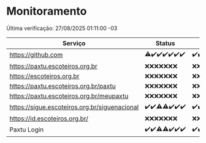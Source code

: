 # Monitoramento

Última verificação: 27/08/2025 01:11:00 -03

|Serviço|Status|Últimas 24h|
|---|---|---|
|https://github.com|<span title="2025-08-20: OK=22, Falhas=1">⚠️</span><span title="2025-08-21: OK=23">✔️</span><span title="2025-08-22: OK=23">✔️</span><span title="2025-08-23: OK=23">✔️</span><span title="2025-08-24: OK=23">✔️</span><span title="2025-08-25: OK=23">✔️</span><span title="2025-08-26: OK=3">✔️</span>|<span title="26/08/2025 01:12:00 -03 : 200">✔️</span><span title="26/08/2025 02:10:00 -03 : 200">✔️</span><span title="26/08/2025 03:15:00 -03 : 200">✔️</span><span title="26/08/2025 04:10:00 -03 : 200">✔️</span><span title="26/08/2025 05:14:00 -03 : 200">✔️</span><span title="26/08/2025 06:10:00 -03 : 200">✔️</span><span title="26/08/2025 07:10:00 -03 : 200">✔️</span><span title="26/08/2025 08:08:00 -03 : 200">✔️</span><span title="26/08/2025 09:19:00 -03 : 200">✔️</span><span title="26/08/2025 10:25:00 -03 : 200">✔️</span><span title="26/08/2025 11:08:00 -03 : 200">✔️</span><span title="26/08/2025 12:09:00 -03 : 200">✔️</span><span title="26/08/2025 13:11:00 -03 : 200">✔️</span><span title="26/08/2025 14:08:00 -03 : 200">✔️</span><span title="26/08/2025 15:13:00 -03 : 200">✔️</span><span title="26/08/2025 16:07:00 -03 : 200">✔️</span><span title="26/08/2025 17:10:00 -03 : 200">✔️</span><span title="26/08/2025 18:08:00 -03 : 200">✔️</span><span title="26/08/2025 19:08:00 -03 : 200">✔️</span><span title="26/08/2025 20:08:00 -03 : 200">✔️</span><span title="26/08/2025 21:45:00 -03 : 200">✔️</span><span title="26/08/2025 23:19:00 -03 : 200">✔️</span><span title="27/08/2025 00:28:00 -03 : 200">✔️</span><span title="27/08/2025 01:11:00 -03 : 200">✔️</span>|
|https://paxtu.escoteiros.org.br|<span title="2025-08-20: Falhas=23">❌</span><span title="2025-08-21: Falhas=23">❌</span><span title="2025-08-22: Falhas=23">❌</span><span title="2025-08-23: Falhas=23">❌</span><span title="2025-08-24: Falhas=23">❌</span><span title="2025-08-25: Falhas=23">❌</span><span title="2025-08-26: Falhas=3">❌</span>|<span title="26/08/2025 01:12:00 -03 : 403">❌</span><span title="26/08/2025 02:10:00 -03 : 403">❌</span><span title="26/08/2025 03:15:00 -03 : 403">❌</span><span title="26/08/2025 04:10:00 -03 : 403">❌</span><span title="26/08/2025 05:14:00 -03 : 403">❌</span><span title="26/08/2025 06:10:00 -03 : 403">❌</span><span title="26/08/2025 07:10:00 -03 : 403">❌</span><span title="26/08/2025 08:08:00 -03 : 403">❌</span><span title="26/08/2025 09:19:00 -03 : 403">❌</span><span title="26/08/2025 10:25:00 -03 : 403">❌</span><span title="26/08/2025 11:08:00 -03 : 403">❌</span><span title="26/08/2025 12:09:00 -03 : 403">❌</span><span title="26/08/2025 13:11:00 -03 : 403">❌</span><span title="26/08/2025 14:08:00 -03 : 403">❌</span><span title="26/08/2025 15:13:00 -03 : 403">❌</span><span title="26/08/2025 16:07:00 -03 : 403">❌</span><span title="26/08/2025 17:10:00 -03 : 403">❌</span><span title="26/08/2025 18:08:00 -03 : 403">❌</span><span title="26/08/2025 19:08:00 -03 : 403">❌</span><span title="26/08/2025 20:08:00 -03 : 403">❌</span><span title="26/08/2025 21:45:00 -03 : 403">❌</span><span title="26/08/2025 23:19:00 -03 : 403">❌</span><span title="27/08/2025 00:28:00 -03 : 403">❌</span><span title="27/08/2025 01:11:00 -03 : 403">❌</span>|
|https://escoteiros.org.br|<span title="2025-08-20: Falhas=23">❌</span><span title="2025-08-21: Falhas=23">❌</span><span title="2025-08-22: Falhas=23">❌</span><span title="2025-08-23: Falhas=23">❌</span><span title="2025-08-24: Falhas=23">❌</span><span title="2025-08-25: Falhas=23">❌</span><span title="2025-08-26: Falhas=3">❌</span>|<span title="26/08/2025 01:12:00 -03 : 403">❌</span><span title="26/08/2025 02:10:00 -03 : 403">❌</span><span title="26/08/2025 03:15:00 -03 : 403">❌</span><span title="26/08/2025 04:10:00 -03 : 403">❌</span><span title="26/08/2025 05:14:00 -03 : 403">❌</span><span title="26/08/2025 06:10:00 -03 : 403">❌</span><span title="26/08/2025 07:10:00 -03 : 403">❌</span><span title="26/08/2025 08:08:00 -03 : 403">❌</span><span title="26/08/2025 09:19:00 -03 : 403">❌</span><span title="26/08/2025 10:25:00 -03 : 403">❌</span><span title="26/08/2025 11:08:00 -03 : 403">❌</span><span title="26/08/2025 12:09:00 -03 : 403">❌</span><span title="26/08/2025 13:11:00 -03 : 403">❌</span><span title="26/08/2025 14:08:00 -03 : 403">❌</span><span title="26/08/2025 15:13:00 -03 : 403">❌</span><span title="26/08/2025 16:07:00 -03 : 403">❌</span><span title="26/08/2025 17:10:00 -03 : 403">❌</span><span title="26/08/2025 18:08:00 -03 : 403">❌</span><span title="26/08/2025 19:08:00 -03 : 403">❌</span><span title="26/08/2025 20:08:00 -03 : 403">❌</span><span title="26/08/2025 21:45:00 -03 : 403">❌</span><span title="26/08/2025 23:19:00 -03 : 403">❌</span><span title="27/08/2025 00:28:00 -03 : 403">❌</span><span title="27/08/2025 01:11:00 -03 : 403">❌</span>|
|https://paxtu.escoteiros.org.br/paxtu|<span title="2025-08-20: Falhas=23">❌</span><span title="2025-08-21: Falhas=23">❌</span><span title="2025-08-22: Falhas=23">❌</span><span title="2025-08-23: Falhas=23">❌</span><span title="2025-08-24: Falhas=23">❌</span><span title="2025-08-25: Falhas=23">❌</span><span title="2025-08-26: Falhas=3">❌</span>|<span title="26/08/2025 01:12:00 -03 : 403">❌</span><span title="26/08/2025 02:10:00 -03 : 403">❌</span><span title="26/08/2025 03:15:00 -03 : 403">❌</span><span title="26/08/2025 04:10:00 -03 : 403">❌</span><span title="26/08/2025 05:14:00 -03 : 403">❌</span><span title="26/08/2025 06:10:00 -03 : 403">❌</span><span title="26/08/2025 07:10:00 -03 : 403">❌</span><span title="26/08/2025 08:08:00 -03 : 403">❌</span><span title="26/08/2025 09:19:00 -03 : 403">❌</span><span title="26/08/2025 10:25:00 -03 : 403">❌</span><span title="26/08/2025 11:08:00 -03 : 403">❌</span><span title="26/08/2025 12:09:00 -03 : 403">❌</span><span title="26/08/2025 13:11:00 -03 : 403">❌</span><span title="26/08/2025 14:08:00 -03 : 403">❌</span><span title="26/08/2025 15:13:00 -03 : 403">❌</span><span title="26/08/2025 16:07:00 -03 : 403">❌</span><span title="26/08/2025 17:10:00 -03 : 403">❌</span><span title="26/08/2025 18:08:00 -03 : 403">❌</span><span title="26/08/2025 19:08:00 -03 : 403">❌</span><span title="26/08/2025 20:08:00 -03 : 403">❌</span><span title="26/08/2025 21:45:00 -03 : 403">❌</span><span title="26/08/2025 23:19:00 -03 : 403">❌</span><span title="27/08/2025 00:28:00 -03 : 403">❌</span><span title="27/08/2025 01:11:00 -03 : 403">❌</span>|
|https://paxtu.escoteiros.org.br/meupaxtu|<span title="2025-08-20: Falhas=23">❌</span><span title="2025-08-21: Falhas=23">❌</span><span title="2025-08-22: Falhas=23">❌</span><span title="2025-08-23: Falhas=23">❌</span><span title="2025-08-24: Falhas=23">❌</span><span title="2025-08-25: Falhas=23">❌</span><span title="2025-08-26: Falhas=3">❌</span>|<span title="26/08/2025 01:12:00 -03 : 403">❌</span><span title="26/08/2025 02:10:00 -03 : 403">❌</span><span title="26/08/2025 03:15:00 -03 : 403">❌</span><span title="26/08/2025 04:10:00 -03 : 403">❌</span><span title="26/08/2025 05:14:00 -03 : 403">❌</span><span title="26/08/2025 06:10:00 -03 : 403">❌</span><span title="26/08/2025 07:10:00 -03 : 403">❌</span><span title="26/08/2025 08:08:00 -03 : 403">❌</span><span title="26/08/2025 09:19:00 -03 : 403">❌</span><span title="26/08/2025 10:25:00 -03 : 403">❌</span><span title="26/08/2025 11:08:00 -03 : 403">❌</span><span title="26/08/2025 12:09:00 -03 : 403">❌</span><span title="26/08/2025 13:11:00 -03 : 403">❌</span><span title="26/08/2025 14:08:00 -03 : 403">❌</span><span title="26/08/2025 15:13:00 -03 : 403">❌</span><span title="26/08/2025 16:07:00 -03 : 403">❌</span><span title="26/08/2025 17:10:00 -03 : 403">❌</span><span title="26/08/2025 18:08:00 -03 : 403">❌</span><span title="26/08/2025 19:08:00 -03 : 403">❌</span><span title="26/08/2025 20:08:00 -03 : 403">❌</span><span title="26/08/2025 21:45:00 -03 : 403">❌</span><span title="26/08/2025 23:19:00 -03 : 403">❌</span><span title="27/08/2025 00:28:00 -03 : 403">❌</span><span title="27/08/2025 01:11:00 -03 : 403">❌</span>|
|https://sigue.escoteiros.org.br/siguenacional|<span title="2025-08-20: OK=23">✔️</span><span title="2025-08-21: OK=23">✔️</span><span title="2025-08-22: OK=22, Falhas=1">⚠️</span><span title="2025-08-23: OK=21, Falhas=2">⚠️</span><span title="2025-08-24: OK=23">✔️</span><span title="2025-08-25: OK=23">✔️</span><span title="2025-08-26: OK=3">✔️</span>|<span title="26/08/2025 01:12:00 -03 : 200">✔️</span><span title="26/08/2025 02:10:00 -03 : 200">✔️</span><span title="26/08/2025 03:15:00 -03 : 200">✔️</span><span title="26/08/2025 04:10:00 -03 : 200">✔️</span><span title="26/08/2025 05:14:00 -03 : 200">✔️</span><span title="26/08/2025 06:10:00 -03 : 200">✔️</span><span title="26/08/2025 07:10:00 -03 : 200">✔️</span><span title="26/08/2025 08:08:00 -03 : 200">✔️</span><span title="26/08/2025 09:19:00 -03 : 200">✔️</span><span title="26/08/2025 10:25:00 -03 : 200">✔️</span><span title="26/08/2025 11:08:00 -03 : 200">✔️</span><span title="26/08/2025 12:09:00 -03 : 200">✔️</span><span title="26/08/2025 13:11:00 -03 : 200">✔️</span><span title="26/08/2025 14:08:00 -03 : 200">✔️</span><span title="26/08/2025 15:13:00 -03 : 200">✔️</span><span title="26/08/2025 16:07:00 -03 : 200">✔️</span><span title="26/08/2025 17:10:00 -03 : 200">✔️</span><span title="26/08/2025 18:08:00 -03 : 200">✔️</span><span title="26/08/2025 19:08:00 -03 : 200">✔️</span><span title="26/08/2025 20:08:00 -03 : 200">✔️</span><span title="26/08/2025 21:45:00 -03 : 200">✔️</span><span title="26/08/2025 23:19:00 -03 : 200">✔️</span><span title="27/08/2025 00:28:00 -03 : 200">✔️</span><span title="27/08/2025 01:11:00 -03 : 200">✔️</span>|
|https://id.escoteiros.org.br/|<span title="2025-08-20: Falhas=23">❌</span><span title="2025-08-21: Falhas=23">❌</span><span title="2025-08-22: Falhas=23">❌</span><span title="2025-08-23: Falhas=23">❌</span><span title="2025-08-24: Falhas=23">❌</span><span title="2025-08-25: Falhas=23">❌</span><span title="2025-08-26: Falhas=3">❌</span>|<span title="26/08/2025 01:12:00 -03 : 403">❌</span><span title="26/08/2025 02:10:00 -03 : 403">❌</span><span title="26/08/2025 03:15:00 -03 : 403">❌</span><span title="26/08/2025 04:10:00 -03 : 403">❌</span><span title="26/08/2025 05:14:00 -03 : 403">❌</span><span title="26/08/2025 06:10:00 -03 : 403">❌</span><span title="26/08/2025 07:10:00 -03 : 403">❌</span><span title="26/08/2025 08:08:00 -03 : 403">❌</span><span title="26/08/2025 09:19:00 -03 : 403">❌</span><span title="26/08/2025 10:25:00 -03 : 403">❌</span><span title="26/08/2025 11:08:00 -03 : 403">❌</span><span title="26/08/2025 12:09:00 -03 : 403">❌</span><span title="26/08/2025 13:11:00 -03 : 403">❌</span><span title="26/08/2025 14:08:00 -03 : 403">❌</span><span title="26/08/2025 15:13:00 -03 : 403">❌</span><span title="26/08/2025 16:07:00 -03 : 403">❌</span><span title="26/08/2025 17:10:00 -03 : 403">❌</span><span title="26/08/2025 18:08:00 -03 : 403">❌</span><span title="26/08/2025 19:08:00 -03 : 403">❌</span><span title="26/08/2025 20:08:00 -03 : 403">❌</span><span title="26/08/2025 21:45:00 -03 : 403">❌</span><span title="26/08/2025 23:19:00 -03 : 403">❌</span><span title="27/08/2025 00:28:00 -03 : 403">❌</span><span title="27/08/2025 01:11:00 -03 : 403">❌</span>|
|Paxtu Login|<span title="2025-08-20: OK=23">✔️</span><span title="2025-08-21: OK=23">✔️</span><span title="2025-08-22: OK=22, Falhas=1">⚠️</span><span title="2025-08-23: OK=22, Falhas=1">⚠️</span><span title="2025-08-24: OK=23">✔️</span><span title="2025-08-25: OK=23">✔️</span><span title="2025-08-26: OK=3">✔️</span>|<span title="26/08/2025 01:12:00 -03 : 200">✔️</span><span title="26/08/2025 02:10:00 -03 : 200">✔️</span><span title="26/08/2025 03:15:00 -03 : 200">✔️</span><span title="26/08/2025 04:10:00 -03 : 200">✔️</span><span title="26/08/2025 05:14:00 -03 : 200">✔️</span><span title="26/08/2025 06:10:00 -03 : 200">✔️</span><span title="26/08/2025 07:10:00 -03 : 200">✔️</span><span title="26/08/2025 08:08:00 -03 : 200">✔️</span><span title="26/08/2025 09:19:00 -03 : 200">✔️</span><span title="26/08/2025 10:25:00 -03 : 200">✔️</span><span title="26/08/2025 11:08:00 -03 : 200">✔️</span><span title="26/08/2025 12:09:00 -03 : 200">✔️</span><span title="26/08/2025 13:11:00 -03 : 200">✔️</span><span title="26/08/2025 14:08:00 -03 : 200">✔️</span><span title="26/08/2025 15:13:00 -03 : 200">✔️</span><span title="26/08/2025 16:07:00 -03 : 200">✔️</span><span title="26/08/2025 17:10:00 -03 : 200">✔️</span><span title="26/08/2025 18:08:00 -03 : 200">✔️</span><span title="26/08/2025 19:08:00 -03 : 200">✔️</span><span title="26/08/2025 20:08:00 -03 : 200">✔️</span><span title="26/08/2025 21:45:00 -03 : 200">✔️</span><span title="26/08/2025 23:19:00 -03 : 200">✔️</span><span title="27/08/2025 00:28:00 -03 : 200">✔️</span><span title="27/08/2025 01:11:00 -03 : 200">✔️</span>|
